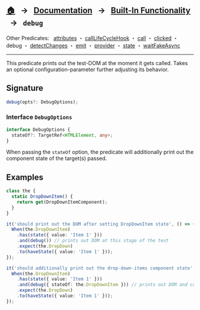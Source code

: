 ## [🏠][home] &nbsp; → &nbsp; **[Documentation][docs]** &nbsp; → &nbsp; [Built-In Functionality][index] &nbsp; → &nbsp; `debug`

[home]: ../README.md
[index]: ../built-in.md
[docs]: ../overview.md
[attributes]: ./attributes.md
[calllifecyclehook]: ./call-life-cycle-hook.md
[call]: ./call.md
[clicked]: ./clicked.md
[debug]: ./debug.md
[detectchanges]: ./detect-changes.md
[emit]: ./emit.md
[provider]: ./provider.md
[state]: ./state.md
[waitfakeasync]: ./wait-fake-async.md

Other Predicates: &nbsp; [attributes] ・ [callLifeCycleHook] ・ [call] ・ [clicked] ・ debug ・ [detectChanges] ・ [emit] ・ [provider] ・ [state] ・ [waitFakeAsync]

---

This predicate prints out the test-DOM at the moment it gets called. Takes an optional configuration-parameter further adjusting its behavior.

## Signature

```ts
debug(opts?: DebugOptions);
```

### Interface `DebugOptions`

```ts
interface DebugOptions {
  stateOf?: TargetRef<HTMLElement, any>;
}
```

When passing the `stateOf` option, the predicate will additionally print out the component state of the target(s) passed.

## Examples

```ts
class the {
  static DropDownItem() {
    return get(DropDownItemComponent);
  }
}

it('should print out the DOM after setting DropDownItem state', () => {
  When(the.DropDownItem)
    .has(state({ value: 'Item 1' }))
    .and(debug()) // prints out DOM at this stage of the test
    .expect(the.DropDown)
    .to(haveState({ value: 'Item 1' }));
});

it('should additionally print out the drop-down-items component state', () => {
  When(the.DropDownItem)
    .has(state({ value: 'Item 1' }))
    .and(debug({ stateOf: the.DropDownItem })) // prints out DOM and component-state of DropDownItem
    .expect(the.DropDown)
    .to(haveState({ value: 'Item 1' }));
});
```
